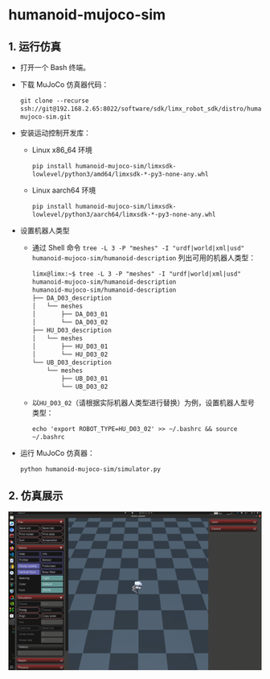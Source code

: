 # humanoid-mujoco-sim

## 1. 运行仿真

- 打开一个 Bash 终端。

- 下载 MuJoCo 仿真器代码：

  ```
  git clone --recurse ssh://git@192.168.2.65:8022/software/sdk/limx_robot_sdk/distro/humanoid-mujoco-sim.git
  ```

- 安装运动控制开发库：

  - Linux x86_64 环境

    ```
    pip install humanoid-mujoco-sim/limxsdk-lowlevel/python3/amd64/limxsdk-*-py3-none-any.whl
    ```

  - Linux aarch64 环境

    ```
    pip install humanoid-mujoco-sim/limxsdk-lowlevel/python3/aarch64/limxsdk-*-py3-none-any.whl
    ```

- 设置机器人类型

  - 通过 Shell 命令 `tree -L 3 -P "meshes" -I "urdf|world|xml|usd" humanoid-mujoco-sim/humanoid-description` 列出可用的机器人类型：

    ```
    limx@limx:~$ tree -L 3 -P "meshes" -I "urdf|world|xml|usd" humanoid-mujoco-sim/humanoid-description
    humanoid-mujoco-sim/humanoid-description
    ├── DA_D03_description
    │   └── meshes
    │       ├── DA_D03_01
    │       └── DA_D03_02
    ├── HU_D03_description
    │   └── meshes
    │       ├── HU_D03_01
    │       └── HU_D03_02
    └── UB_D03_description
        └── meshes
            ├── UB_D03_01
            └── UB_D03_02
    
    ```

  - 以`HU_D03_02`（请根据实际机器人类型进行替换）为例，设置机器人型号类型：

    ```
    echo 'export ROBOT_TYPE=HU_D03_02' >> ~/.bashrc && source ~/.bashrc
    ```

- 运行 MuJoCo 仿真器：

  ```
  python humanoid-mujoco-sim/simulator.py
  ```

## 2. 仿真展示

![](doc/simulator.gif)

